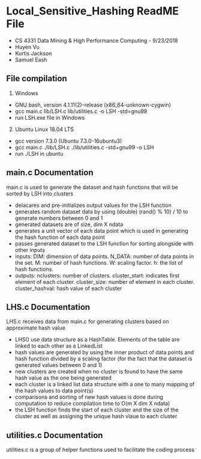 # Local_Sensitive_Hashing ReadME File
 - CS 4331 Data Mining & High Performance Computing - 9/23/2018
 - Huyen Vu
 - Kurtis Jackson
 - Samuel Eash



## File compilation

1. Windows
 - GNU bash, version 4.1.11(2)-release (x86_64-unknown-cygwin)
 - gcc main.c lib/LSH.c lib/utilities.c -o LSH -std=gnu99
 - run LSH.exe file in Windows

2. Ubuntu Linux 18.04 LTS
 - gcc version 7.3.0 (Ubuntu 7.3.0-16ubuntu3)
 - gcc main.c ./lib/LSH.c ./lib/utilities.c -std+gnu99 -o LSH
 - run ./LSH in ubuntu



## main.c Documentation
main.c is used to generate the dataset and hash functions that will be sorted by LSH into clusters
 - delacares and pre-initializes output values for the LSH function
 - generates random dataset data by using (double) (rand() % 10) / 10 to generate numbers between 0 and 1
 - generated datasets are of size, dim X ndata
 - generates a unit vector of each data point which is used in generating the hash function of each data point
 - passes generated dataset to the LSH function for sorting alongside with other inputs
 - inputs: DIM: dimension of data points. N_DATA: number of data points in the set. M: number of hash functions. W: scaling factor. h: the list of hash functions.
 - outputs: nclusters: number of clusters. cluster_start: indicates first element of each cluster. cluster_size: number of element in each cluster. cluster_hashval: hash value of each cluster



## LHS.c Documentation
LHS.c receives data from main.c for generating clusters based on approximate hash value
 - LHS() use data structure as a HashTable. Elements of the table are linked to each other as a LinkedList
 - hash values are generated by using the inner product of data points and hash function divided by a scaling factor (for the fact that the dataset is generated values between 0 and 1)
 - new clusters are created when no cluster is found to have the same hash value as the one being generated
 - each cluster is a linked list data structure with a one to many mapping of the hash values to data point(s)
 - comparisons and sorting of new hash values is done during computation to reduce compilation time to O(m X dim X ndata)
 - the LSH function finds the start of each cluster and the size of the cluster as well as  assigning the unique hash vlaue to each cluster



## utilities.c Documentation
utilities.c is a group of helper functions used to facilitate the coding process
